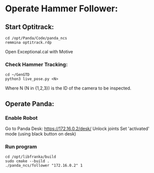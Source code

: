 # Operate Hammer Follower:

## Start Optitrack:

```
cd /opt/Panda/Code/panda_ncs
remmina optitrack.rdp 
```
Open Exceptional.cal with Motive

### Check Hammer Tracking:

```
cd ~/GenGTD
python3 live_pose.py <N>
```

Where N (N in {1,2,3}) is the ID of the camera to be inspected.


## Operate Panda:

### Enable Robot
Go to Panda Desk: https://172.16.0.2/desk/
Unlock joints
Set 'activated' mode (using black button on desk)

### Run program

```
cd /opt/libfranka/build
sudo cmake --build .
./panda_ncs/follower "172.16.0.2" 1
```
